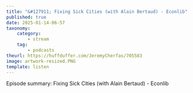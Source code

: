 ```yaml
---
title: "&#127911; Fixing Sick Cities (with Alain Bertaud) - Econlib"
published: true
date: 2025-01-14-06-57
taxonomy:
    category:
        - stream
    tag:
        - podcasts
theurl: https://huffduffer.com/JeremyCherfas/705583
image: artwork-resized.PNG
template: listen
---
```


Episode summary: Fixing Sick Cities (with Alain Bertaud) - Econlib
